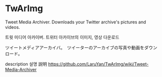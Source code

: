 # TwArImg

Tweet Media Archiver. Downloads your Twitter archive's pictures and videos.

트윗 미디어 아카이버. 트위터 아카이브의 이미지, 영상 다운로드

ツイートメディアアーカイバ。　ツイーターのアーカイブの写真や動画をダウンロード。

description 설명 説明
<https://github.com/LaruYan/TwArImg/wiki/Tweet-Media-Archiver>
